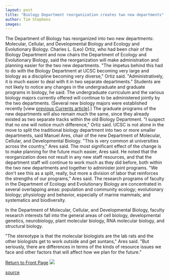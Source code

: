 ```yaml
---
layout: post
title: "Biology Department reorganization creates two new departments"
author: Tim Stephens
images:
---
```


The Department of Biology has reorganized into two new departments: Molecular, Cellular, and Developmental Biology and Ecology and Evolutionary Biology. Charles L. (Leo) Ortiz, who had been chair of the Biology Department and now chairs the Department of Ecology and Evolutionary Biology, said the reorganization will make administration and planning easier for the two new departments. "The impetus behind this had to do with the Biology Department at UCSC becoming very large and biology as a discipline becoming very diverse," Ortiz said. "Administratively, it is much easier to deal with it in two separate departments." Students are not likely to notice any changes in the undergraduate and graduate programs in biology, he said. The undergraduate curriculum and the various biology majors currently offered will continue to be administered jointly by the two departments. (Several new biology majors were established recently [view [previous Currents article][1]].) The graduate programs of the new departments will also remain much the same, since they already existed as two separate tracks within the old Biology Department. "I suspect that no one will notice much difference," Ortiz said. UCSC is not alone in the move to split the traditional biology department into two or more smaller departments, said Manuel Ares, chair of the new Department of Molecular, Cellular, and Developmental Biology. "This is very common at universities across the country," Ares said. The most significant effect of the change is to make planning for the future much easier, Ares said. He noted that the reorganization does not result in any new staff resources, and that the department staff will continue to work much as they did before, both within the two new departments and together to administer joint programs. "We don't see this as a split, really, but more a division of labor that reinforces the strengths of our programs," Ares said. The research programs of faculty in the Department of Ecology and Evolutionary Biology are concentrated in several overlapping areas: population and community ecology; evolutionary biology; physiology and behavior, especially of marine mammals; and systematics and biodiversity.

In the Department of Molecular, Cellular, and Developmental Biology, faculty research interests fall into the general areas of cell biology, developmental genetics, neurobiology, plant molecular biology, RNA molecular biology, and structural biology.  
  
"The stereotype is that the molecular biologists are the lab rats and the other biologists get to work outside and get suntans," Ares said. "But seriously, there are differences in terms of the kinds of resource issues we face and other factors that will affect how we plan for the future."

[Return to Front Page][2] ![ ][3]

[1]: ../07-03/bs.html
[2]: ../../index.html
[3]: ../../images/trans.gif

[source](http://www1.ucsc.edu/currents/00-01/07-17/biology.html "Permalink to biology")
